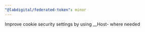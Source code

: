 ```yaml
---
"@labdigital/federated-token": minor
---
```


Improve cookie security settings by using \_\_Host- where needed
